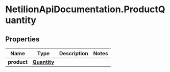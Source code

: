 # NetilionApiDocumentation.ProductQuantity

## Properties
Name | Type | Description | Notes
------------ | ------------- | ------------- | -------------
**product** | [**Quantity**](Quantity.md) |  | 


